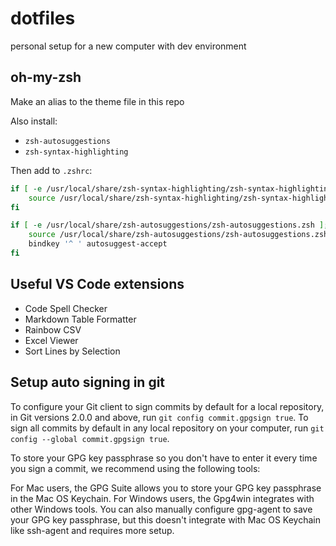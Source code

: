 # dotfiles

personal setup for a new computer with dev environment

## oh-my-zsh

Make an alias to the theme file in this repo

Also install:
* `zsh-autosuggestions`
* `zsh-syntax-highlighting`

Then add to `.zshrc`:

```bash
if [ -e /usr/local/share/zsh-syntax-highlighting/zsh-syntax-highlighting.zsh ]; then
    source /usr/local/share/zsh-syntax-highlighting/zsh-syntax-highlighting.zsh
fi

if [ -e /usr/local/share/zsh-autosuggestions/zsh-autosuggestions.zsh ]; then
    source /usr/local/share/zsh-autosuggestions/zsh-autosuggestions.zsh
    bindkey '^ ' autosuggest-accept
fi
```

## Useful VS Code extensions

* Code Spell Checker
* Markdown Table Formatter
* Rainbow CSV
* Excel Viewer
* Sort Lines by Selection

## Setup auto signing in git

To configure your Git client to sign commits by default for a local repository, in Git versions 2.0.0 and above, run `git config commit.gpgsign true`. To sign all commits by default in any local repository on your computer, run `git config --global commit.gpgsign true`.

To store your GPG key passphrase so you don't have to enter it every time you sign a commit, we recommend using the following tools:

For Mac users, the GPG Suite allows you to store your GPG key passphrase in the Mac OS Keychain.
For Windows users, the Gpg4win integrates with other Windows tools.
You can also manually configure gpg-agent to save your GPG key passphrase, but this doesn't integrate with Mac OS Keychain like ssh-agent and requires more setup.
